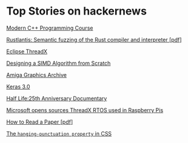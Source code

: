 # Top Stories on hackernews <br />
[Modern C++ Programming Course](https://github.com/federico-busato/Modern-CPP-Programming)

[Rustlantis: Semantic fuzzing of the Rust compiler and interpreter [pdf]](https://ethz.ch/content/dam/ethz/special-interest/infk/inst-pls/plf-dam/documents/StudentProjects/MasterTheses/2023-Andy-Thesis.pdf)

[Eclipse ThreadX](https://eclipse-foundation.blog/2023/11/21/introducing-eclipse-threadx/)

[Designing a SIMD Algorithm from Scratch](https://mcyoung.xyz/2023/11/27/simd-base64/)

[Amiga Graphics Archive](https://amiga.lychesis.net/)

[Keras 3.0](https://keras.io/keras_3/)

[Half Life:25th Anniversary Documentary](https://www.youtube.com/watch?v=TbZ3HzvFEto)

[Microsoft opens sources ThreadX RTOS used in Raspberry Pis](https://www.theregister.com/2023/11/28/microsoft_opens_sources_threadx/)

[How to Read a Paper [pdf]](http://ccr.sigcomm.org/online/files/p83-keshavA.pdf)

[The `hanging-punctuation property` in CSS](https://chriscoyier.net/2023/11/27/the-hanging-punctuation-property-in-css/)
